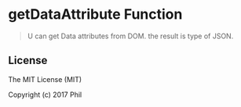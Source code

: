 # getDataAttribute Function
> U can get Data attributes from DOM.
> the result is type of JSON.

## License

The MIT License (MIT)

Copyright (c) 2017 Phil